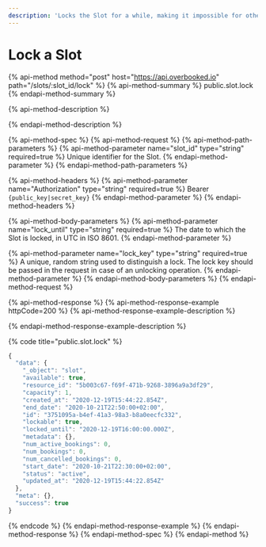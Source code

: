 ```yaml
---
description: 'Locks the Slot for a while, making it impossible for others to book.'
---
```


# Lock a Slot

{% api-method method="post" host="https://api.overbooked.io" path="/slots/:slot\_id/lock" %}
{% api-method-summary %}
public.slot.lock
{% endapi-method-summary %}

{% api-method-description %}

{% endapi-method-description %}

{% api-method-spec %}
{% api-method-request %}
{% api-method-path-parameters %}
{% api-method-parameter name="slot\_id" type="string" required=true %}
Unique identifier for the Slot.
{% endapi-method-parameter %}
{% endapi-method-path-parameters %}

{% api-method-headers %}
{% api-method-parameter name="Authorization" type="string" required=true %}
Bearer `{public_key|secret_key}`
{% endapi-method-parameter %}
{% endapi-method-headers %}

{% api-method-body-parameters %}
{% api-method-parameter name="lock\_until" type="string" required=true %}
The date to which the Slot is locked, in UTC in ISO 8601.
{% endapi-method-parameter %}

{% api-method-parameter name="lock\_key" type="string" required=true %}
A unique, random string used to distinguish a lock. The lock key should be passed in the request in case of an unlocking operation.
{% endapi-method-parameter %}
{% endapi-method-body-parameters %}
{% endapi-method-request %}

{% api-method-response %}
{% api-method-response-example httpCode=200 %}
{% api-method-response-example-description %}

{% endapi-method-response-example-description %}

{% code title="public.slot.lock" %}
```javascript
{
  "data": {
    "_object": "slot",
    "available": true,
    "resource_id": "5b003c67-f69f-471b-9268-3896a9a3df29",
    "capacity": 1,
    "created_at": "2020-12-19T15:44:22.854Z",
    "end_date": "2020-10-21T22:50:00+02:00",
    "id": "3751095a-b4ef-41a3-98a3-b8a0eecfc332",
    "lockable": true,
    "locked_until": "2020-12-19T16:00:00.000Z",
    "metadata": {},
    "num_active_bookings": 0,
    "num_bookings": 0,
    "num_cancelled_bookings": 0,
    "start_date": "2020-10-21T22:30:00+02:00",
    "status": "active",
    "updated_at": "2020-12-19T15:44:22.854Z"
  },
  "meta": {},
  "success": true
}
```
{% endcode %}
{% endapi-method-response-example %}
{% endapi-method-response %}
{% endapi-method-spec %}
{% endapi-method %}

